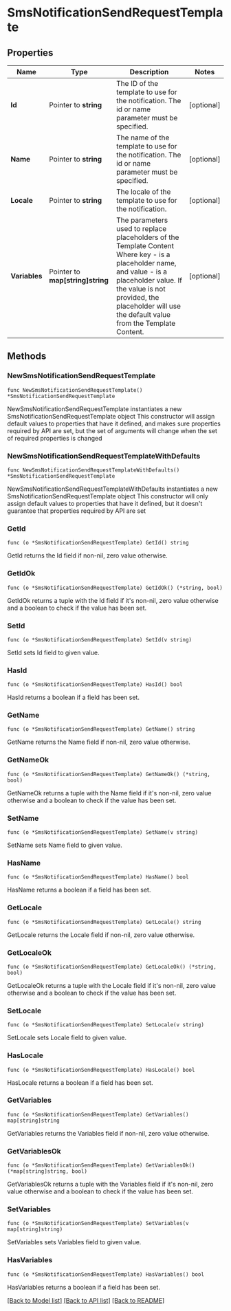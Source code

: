 # SmsNotificationSendRequestTemplate

## Properties

Name | Type | Description | Notes
------------ | ------------- | ------------- | -------------
**Id** | Pointer to **string** | The ID of the template to use for the notification. The id or name parameter must be specified. | [optional] 
**Name** | Pointer to **string** | The name of the template to use for the notification. The id or name parameter must be specified. | [optional] 
**Locale** | Pointer to **string** | The locale of the template to use for the notification. | [optional] 
**Variables** | Pointer to **map[string]string** | The parameters used to replace placeholders of the Template Content Where key - is a placeholder name, and value - is a placeholder value. If the value is not provided, the placeholder will use the default value from the Template Content. | [optional] 

## Methods

### NewSmsNotificationSendRequestTemplate

`func NewSmsNotificationSendRequestTemplate() *SmsNotificationSendRequestTemplate`

NewSmsNotificationSendRequestTemplate instantiates a new SmsNotificationSendRequestTemplate object
This constructor will assign default values to properties that have it defined,
and makes sure properties required by API are set, but the set of arguments
will change when the set of required properties is changed

### NewSmsNotificationSendRequestTemplateWithDefaults

`func NewSmsNotificationSendRequestTemplateWithDefaults() *SmsNotificationSendRequestTemplate`

NewSmsNotificationSendRequestTemplateWithDefaults instantiates a new SmsNotificationSendRequestTemplate object
This constructor will only assign default values to properties that have it defined,
but it doesn't guarantee that properties required by API are set

### GetId

`func (o *SmsNotificationSendRequestTemplate) GetId() string`

GetId returns the Id field if non-nil, zero value otherwise.

### GetIdOk

`func (o *SmsNotificationSendRequestTemplate) GetIdOk() (*string, bool)`

GetIdOk returns a tuple with the Id field if it's non-nil, zero value otherwise
and a boolean to check if the value has been set.

### SetId

`func (o *SmsNotificationSendRequestTemplate) SetId(v string)`

SetId sets Id field to given value.

### HasId

`func (o *SmsNotificationSendRequestTemplate) HasId() bool`

HasId returns a boolean if a field has been set.

### GetName

`func (o *SmsNotificationSendRequestTemplate) GetName() string`

GetName returns the Name field if non-nil, zero value otherwise.

### GetNameOk

`func (o *SmsNotificationSendRequestTemplate) GetNameOk() (*string, bool)`

GetNameOk returns a tuple with the Name field if it's non-nil, zero value otherwise
and a boolean to check if the value has been set.

### SetName

`func (o *SmsNotificationSendRequestTemplate) SetName(v string)`

SetName sets Name field to given value.

### HasName

`func (o *SmsNotificationSendRequestTemplate) HasName() bool`

HasName returns a boolean if a field has been set.

### GetLocale

`func (o *SmsNotificationSendRequestTemplate) GetLocale() string`

GetLocale returns the Locale field if non-nil, zero value otherwise.

### GetLocaleOk

`func (o *SmsNotificationSendRequestTemplate) GetLocaleOk() (*string, bool)`

GetLocaleOk returns a tuple with the Locale field if it's non-nil, zero value otherwise
and a boolean to check if the value has been set.

### SetLocale

`func (o *SmsNotificationSendRequestTemplate) SetLocale(v string)`

SetLocale sets Locale field to given value.

### HasLocale

`func (o *SmsNotificationSendRequestTemplate) HasLocale() bool`

HasLocale returns a boolean if a field has been set.

### GetVariables

`func (o *SmsNotificationSendRequestTemplate) GetVariables() map[string]string`

GetVariables returns the Variables field if non-nil, zero value otherwise.

### GetVariablesOk

`func (o *SmsNotificationSendRequestTemplate) GetVariablesOk() (*map[string]string, bool)`

GetVariablesOk returns a tuple with the Variables field if it's non-nil, zero value otherwise
and a boolean to check if the value has been set.

### SetVariables

`func (o *SmsNotificationSendRequestTemplate) SetVariables(v map[string]string)`

SetVariables sets Variables field to given value.

### HasVariables

`func (o *SmsNotificationSendRequestTemplate) HasVariables() bool`

HasVariables returns a boolean if a field has been set.


[[Back to Model list]](../README.md#documentation-for-models) [[Back to API list]](../README.md#documentation-for-api-endpoints) [[Back to README]](../README.md)


